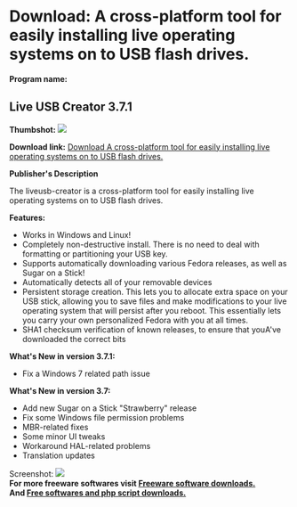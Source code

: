 # Download: A cross-platform tool for easily installing live operating systems on to USB flash drives.

**Program name:**

## Live USB Creator 3.7.1

  
**Thumbshot:** ![](http://www.freewarefiles.com/screenshot/liveusbcreator_md.jpg)   
  
**Download link:** [Download A cross-platform tool for easily installing live operating systems on to USB flash drives.](http://freesoftwares.boysofts.com/Live-USB-Creator_program_50047.html)  
  


**Publisher's Description**  
  


The liveusb-creator is a cross-platform tool for easily installing live operating systems on to USB flash drives. 

**Features:**

  * Works in Windows and Linux! 
  * Completely non-destructive install. There is no need to deal with formatting or partitioning your USB key. 
  * Supports automatically downloading various Fedora releases, as well as Sugar on a Stick! 
  * Automatically detects all of your removable devices 
  * Persistent storage creation. This lets you to allocate extra space on your USB stick, allowing you to save files and make modifications to your live operating system that will persist after you reboot. This essentially lets you carry your own personalized Fedora with you at all times. 
  * SHA1 checksum verification of known releases, to ensure that youA've downloaded the correct bits 

**What's New in version 3.7.1:**

  * Fix a Windows 7 related path issue 

**What's New in version 3.7:**

  * Add new Sugar on a Stick "Strawberry" release 
  * Fix some Windows file permission problems 
  * MBR-related fixes 
  * Some minor UI tweaks 
  * Workaround HAL-related problems 
  * Translation updates 

  
  
Screenshot: ![](http://www.freewarefiles.com/screenshot/liveusbcreator.jpg)   
**For more freeware softwares visit [Freeware software downloads.](http://freesoftwares.boysofts.com/)**   
**And [Free softwares and php script downloads.](http://www.boysofts.com/)**
